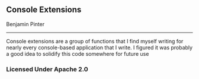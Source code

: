 ## Console Extensions
Benjamin Pinter
___

<p>Console extensions are a group of functions that I find myself writing for nearly every console-based application that I write. I figured it was probably a good idea to solidify this code somewhere for future use</p>

### Licensed Under Apache 2.0